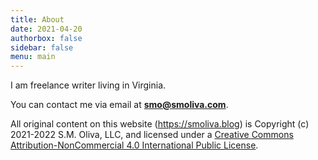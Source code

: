 ```yaml
---
title: About
date: 2021-04-20
authorbox: false
sidebar: false
menu: main
---
```


I am freelance writer living in Virginia. 

You can contact me via email at **smo@smoliva.com**. 

All original content on this website (https://smoliva.blog) is Copyright (c) 2021-2022 S.M. Oliva, LLC, and licensed under a [Creative Commons Attribution-NonCommercial 4.0 International Public License](https://creativecommons.org/licenses/by-nc/4.0/legalcode).

